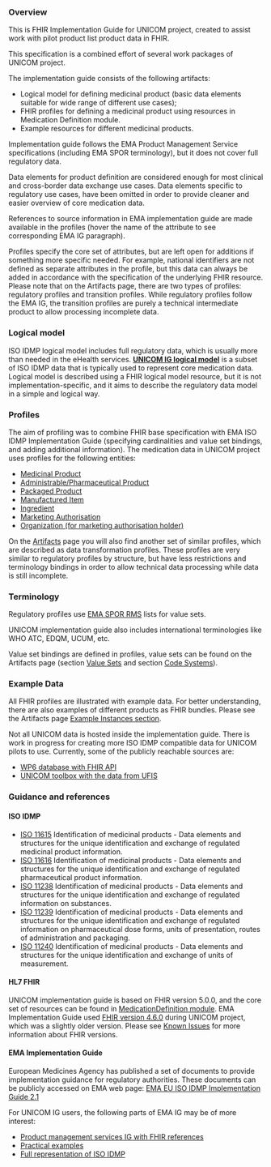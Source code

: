 
### Overview
This is FHIR Implementation Guide for UNICOM project, created to assist work with pilot product list product data in FHIR.

This specification is a combined effort of several work packages of UNICOM project.   

The implementation guide consists of the following   artifacts:
- Logical model for defining medicinal product (basic data   elements suitable for wide range of different use cases); 
- FHIR profiles for defining a medicinal product using resources in Medication Definition module.
- Example resources for different
   medicinal products.

Implementation guide follows the EMA Product Management Service specifications (including EMA SPOR terminology), but it does not cover full regulatory data.

Data elements for product definition are considered enough for most clinical and cross-border data exchange use cases. Data elements specific to regulatory use cases, have been omitted in order to provide cleaner and easier overview of core medication data.

References to source information in EMA implementation guide are made available in the profiles (hover the name of the attribute to see corresponding EMA IG paragraph).

Profiles specify the core set of attributes, but are left open for additions if something more specific needed. For example, national identifiers are not defined as separate attributes in the profile, but this data can always be added in accordance with the specification of the underlying FHIR resource. Please note that on the Artifacts page, there are two types of profiles: regulatory profiles and transition profiles. While regulatory profiles follow the EMA IG, the transition profiles are purely a technical intermediate product to allow processing incomplete data.

### Logical model
ISO IDMP logical model includes full regulatory data, which is usually more than needed in the eHealth services. 
[**UNICOM IG logical model**](StructureDefinition-FullMedicinalProduct.html) is a subset of ISO IDMP data that is typically used to represent core medication data.
Logical model is described using a FHIR logical model resource, but it is not implementation-specific, and it aims to describe the regulatory data model in a simple and logical way.   

### Profiles
The aim of profiling was to combine FHIR base specification with EMA ISO IDMP Implementation Guide (specifying cardinalities and value set bindings, and adding additional information).
The medication data in UNICOM project uses profiles for the following entities:
- [Medicinal Product](StructureDefinition-PPLMedicinalProductDefinition.html) 
- [Administrable/Pharmaceutical Product](StructureDefinition-PPLAdministrableProductDefinition.html)
- [Packaged Product](StructureDefinition-PPLPackagedProductDefinition.html) 
- [Manufactured Item](StructureDefinition-PPLManufacturedItemDefinition.html)
- [Ingredient](StructureDefinition-PPLIngredient.html)
- [Marketing Authorisation](StructureDefinition-PPLRegulatedAuthorization.html)
- [Organization (for marketing authorisation holder)](StructureDefinition-PPLOrganization.html)

On the [Artifacts](artifacts.html) page you will also find another set of similar profiles, which are described as data transformation profiles. These profiles are very similar to regulatory profiles by structure, but have less restrictions and terminology bindings in order to allow technical data processing while data is still incomplete.

### Terminology
Regulatory profiles use [EMA SPOR RMS](https://spor.ema.europa.eu/rmswi/#/) lists for value sets. 

UNICOM implementation guide also includes international terminologies like WHO ATC, EDQM, UCUM, etc.

Value set bindings are defined in profiles, value sets can be found on the Artifacts page (section [Value Sets](artifacts.html#terminology-value-sets) and section [Code Systems](artifacts.html#terminology-code-systems)). 

### Example Data
All FHIR profiles are illustrated with example data. 
For better understanding, there are also examples of different products as FHIR bundles. Please see the Artifacts page [Example Instances section](artifacts.html#example-example-instances).

Not all UNICOM data is hosted inside the implementation guide. 
There is work in progress for creating more ISO IDMP compatible data for UNICOM pilots to use. Currently, some of the publicly reachable sources are:
- [WP6 database with FHIR API](https://jpa.unicom.datawizard.it/apps/productlist/index.html)
- [UNICOM toolbox with the data from UFIS](https://sandbox.hl7europe.eu/unicom/)

### Guidance and references

#### ISO IDMP
- [ISO 11615](https://www.iso.org/standard/70150.html) Identification of medicinal products - Data elements and structures for the unique identification and exchange of regulated medicinal product information.
- [ISO 11616](https://www.iso.org/standard/70044.html) Identification of medicinal products - Data elements and structures for the unique identification and exchange of regulated pharmaceutical product information.
- [ISO 11238](https://www.iso.org/standard/69697.html) Identification of medicinal products - Data elements and structures for the unique identification and exchange of regulated information on substances.
- [ISO 11239](https://www.iso.org/standard/55032.html) Identification of medicinal products - Data elements and structures for the unique identification and exchange of regulated information on pharmaceutical dose forms, units of presentation, routes of administration and packaging.
- [ISO 11240](https://www.iso.org/standard/55033.html) Identification of medicinal products - Data elements and structures for the unique identification and exchange of units of measurement.

#### HL7 FHIR
UNICOM implementation guide is based on FHIR version 5.0.0, and the core set of resources can be found in [MedicationDefinition module](https://www.hl7.org/fhir/medication-definition-module.html).
EMA Implementation Guide used [FHIR version 4.6.0](http://hl7.org/fhir/2021May/) during UNICOM project, which was a slightly older version. Please see [Known Issues](issues.html#fhir-versions) for more information about FHIR versions.

#### EMA Implementation Guide
European Medicines Agency has published a set of documents to provide implementation guidance for regulatory authorities. These documents can be publicly accessed on EMA web page:
[EMA EU ISO IDMP Implementation Guide 2.1](https://www.ema.europa.eu/en/human-regulatory/research-development/data-medicines-iso-idmp-standards/spor-master-data/substance-product-data-management-services#eu-idmp-implementation-guide---version-2.1.1-section)

For UNICOM IG users, the following parts of EMA IG may be of more interest:
- [Product management services IG with FHIR references](https://www.ema.europa.eu/documents/regulatory-procedural-guideline/product-management-services-pms-implementation-international-organization-standardization-iso_en-0.pdf)
- [Practical examples](https://www.ema.europa.eu/documents/regulatory-procedural-guideline/product-management-service-pms-implementation-international-organization-standardization-iso_en.pdf)
- [Full representation of ISO IDMP](https://www.ema.europa.eu/documents/other/product-management-service-pms-implementation-international-organization-standardization-iso_en.pdf)

